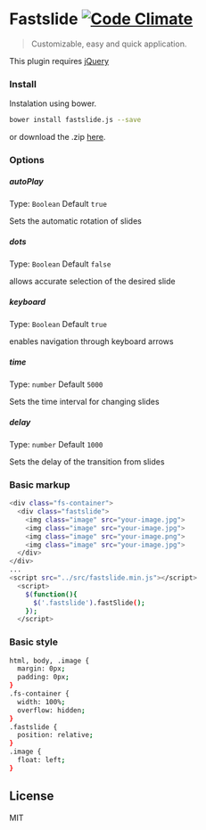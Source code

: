 # Fastslide [![Code Climate](https://codeclimate.com/github/zero-oitocentos/fastslide/badges/gpa.svg)](https://codeclimate.com/github/zero-oitocentos/fastslide)

> Customizable, easy and quick application.

This plugin requires [jQuery](http://jquery.com/)

### Install
Instalation using bower.
```bash
bower install fastslide.js --save
```
or download the .zip [here](https://github.com/jeffersondanielss/fastslide/archive/master.zip).

### Options
##### autoPlay
Type: `Boolean` Default `true`

Sets the automatic rotation of slides

##### dots
Type: `Boolean` Default `false`

allows accurate selection of the desired slide

##### keyboard
Type: `Boolean` Default `true`

enables navigation through keyboard arrows

##### time
Type: `number` Default `5000`

Sets the time interval for changing slides

##### delay
Type: `number` Default `1000`

Sets the delay of the transition from slides

### Basic markup
```bash
<div class="fs-container">
  <div class="fastslide">
    <img class="image" src="your-image.jpg">
    <img class="image" src="your-image.jpg">
    <img class="image" src="your-image.png">
    <img class="image" src="your-image.jpg">
  </div>
</div>
...
<script src="../src/fastslide.min.js"></script>
  <script>
    $(function(){
      $('.fastslide').fastSlide();
    });
  </script>
```

### Basic style
```bash
html, body, .image {
  margin: 0px;
  padding: 0px;
}
.fs-container {
  width: 100%;
  overflow: hidden;
}
.fastslide {
  position: relative;
}
.image {
  float: left;
}
```
## License

MIT